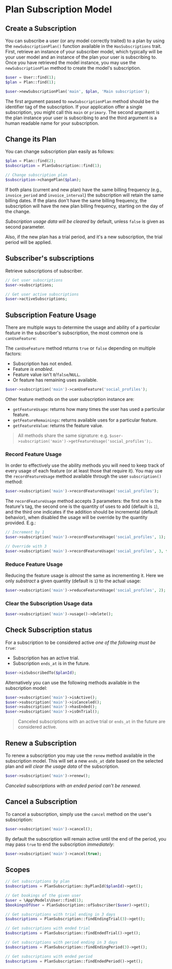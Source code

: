 # Plan Subscription Model

## Create a Subscription<a name="create-subscription"></a>

You can subscribe a user (or any model correctly traited) to a plan by using the `newSubscriptionPlan()` function available
in the `HasSubscriptions` trait. First, retrieve an instance of your subscriber model, which typically will be your user
model and an instance of the plan your user is subscribing to. Once you have retrieved the model instance, you may use
the `newSubscriptionPlan` method to create the model's subscription.

```php
$user = User::find(1);
$plan = Plan::find(1);

$user->newSubscriptionPlan('main', $plan, 'Main subscription');
```

The first argument passed to `newSubscriptionPlan` method should be the identifier tag of the subscription. If your
application offer a single subscription, you might call this `main` or `primary`. The second argument is the plan
instance your user is subscribing to and the third argument is a human readable name for your subscription.

## Change its Plan<a name="change-plan"></a>

You can change subscription plan easily as follows:

```php
$plan = Plan::find(2);
$subscription = PlanSubscription::find(1);

// Change subscription plan
$subscription->changePlan($plan);
```

If both plans (current and new plan) have the same billing frequency (e.g., `invoice_period` and `invoice_interval`) the
subscription will retain the same billing dates. If the plans don't have the same billing frequency, the subscription
will have the new plan billing frequency, starting on the day of the change.

_Subscription usage data will be cleared_ by default, unless `false` is given as second parameter.

Also, if the new plan has a trial period, and it's a new subscription, the trial period will be applied.

## Subscriber's subscriptions

Retrieve subscriptions of subscriber.

```php
// Get user subscriptions
$user->subscriptions;

// Get user active subscriptions
$user->activeSubscriptions;
```

## Subscription Feature Usage<a name="subscription-feature-usage"></a>

There are multiple ways to determine the usage and ability of a particular feature in the subscriber's subscription, the
most common one is `canUseFeature`:

The `canUseFeature` method returns `true` or `false` depending on multiple factors:

- Subscription has not ended.
- Feature _is enabled_.
- Feature value isn't `0`/`false`/`NULL`.
- Or feature has remaining uses available.

```php
$user->subscription('main')->canUseFeature('social_profiles');
```

Other feature methods on the user subscription instance are:

- `getFeatureUsage`: returns how many times the user has used a particular feature.
- `getFeatureRemainings`: returns available uses for a particular feature.
- `getFeatureValue`: returns the feature value.

> All methods share the same signature: e.g. `$user->subscription('main')->getFeatureUsage('social_profiles');`.

### Record Feature Usage<a name="record-feature-usage"></a>

In order to effectively use the ability methods you will need to keep track of every usage of each feature (or at least
those that require it). You may use the `recordFeatureUsage` method available through the user `subscription()` method:

```php
$user->subscription('main')->recordFeatureUsage('social_profiles');
```

The `recordFeatureUsage` method accepts 3 parameters: the first one is the feature's tag, the second one is the quantity
of uses to add (default is `1`), and the third one indicates if the addition should be incremental (default behavior),
when disabled the usage will be override by the quantity provided. E.g.:

```php
// Increment by 1
$user->subscription('main')->recordFeatureUsage('social_profiles', 1);

// Override with 3
$user->subscription('main')->recordFeatureUsage('social_profiles', 3, false);
```

### Reduce Feature Usage<a name="reduce-feature-usage"></a>

Reducing the feature usage is _almost_ the same as incrementing it. Here we only _substract_ a given quantity (default
is `1`) to the actual usage:

```php
$user->subscription('main')->reduceFeatureUsage('social_profiles', 2);
```

### Clear the Subscription Usage data<a name="clear-subscription-usage-data"></a>

```php
$user->subscription('main')->usage()->delete();
```

## Check Subscription status<a name="check-subscription-status"></a>

For a subscription to be considered active _one of the following must be `true`_:

- Subscription has an active trial.
- Subscription `ends_at` is in the future.

```php
$user->isSubscribedTo($planId);
```

Alternatively you can use the following methods available in the subscription model:

```php
$user->subscription('main')->isActive();
$user->subscription('main')->isCanceled();
$user->subscription('main')->hasEnded();
$user->subscription('main')->isOnTrial();
```

> Canceled subscriptions with an active trial or `ends_at` in the future are considered active.

## Renew a Subscription<a name="renew-subscription"></a>

To renew a subscription you may use the `renew` method available in the subscription model. This will set a
new `ends_at` date based on the selected plan and _will clear the usage data_ of the subscription.

```php
$user->subscription('main')->renew();
```

_Canceled subscriptions with an ended period can't be renewed._

## Cancel a Subscription<a name="cancel-subscription"></a>

To cancel a subscription, simply use the `cancel` method on the user's subscription:

```php
$user->subscription('main')->cancel();
```

By default the subscription will remain active until the end of the period, you may pass `true` to end the
subscription _immediately_:

```php
$user->subscription('main')->cancel(true);
```

## Scopes<a name="scopes"></a>

```php
// Get subscriptions by plan
$subscriptions = PlanSubscription::byPlanId($planId)->get();

// Get bookings of the given user
$user = \App\Models\User::find(1);
$bookingsOfUser = PlanSubscription::ofSubscriber($user)->get(); 

// Get subscriptions with trial ending in 3 days
$subscriptions = PlanSubscription::findEndingTrial(3)->get();

// Get subscriptions with ended trial
$subscriptions = PlanSubscription::findEndedTrial()->get();

// Get subscriptions with period ending in 3 days
$subscriptions = PlanSubscription::findEndingPeriod(3)->get();

// Get subscriptions with ended period
$subscriptions = PlanSubscription::findEndedPeriod()->get();
```
